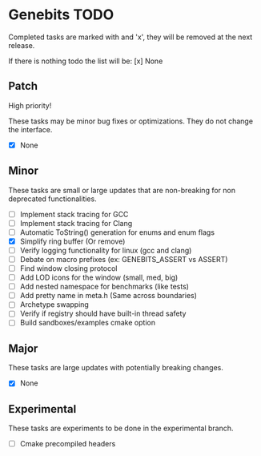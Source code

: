 # Genebits TODO

Completed tasks are marked with and 'x', they will be removed at the next release.

If there is nothing todo the list will be: [x] None

## Patch

High priority!

These tasks may be minor bug fixes or optimizations. They do not change the interface.

- [x] None

## Minor

These tasks are small or large updates that are non-breaking for non deprecated functionalities.

- [ ] Implement stack tracing for GCC
- [ ] Implement stack tracing for Clang
- [ ] Automatic ToString() generation for enums and enum flags
- [x] Simplify ring buffer (Or remove)
- [ ] Verify logging functionality for linux (gcc and clang)
- [ ] Debate on macro prefixes (ex: GENEBITS_ASSERT vs ASSERT)
- [ ] Find window closing protocol
- [ ] Add LOD icons for the window (small, med, big)
- [ ] Add nested namespace for benchmarks (like tests)
- [ ] Add pretty name in meta.h (Same across boundaries)
- [ ] Archetype swapping
- [ ] Verify if registry should have built-in thread safety
- [ ] Build sandboxes/examples cmake option

## Major

These tasks are large updates with potentially breaking changes.

- [x] None

## Experimental

These tasks are experiments to be done in the experimental branch.

- [ ] Cmake precompiled headers

